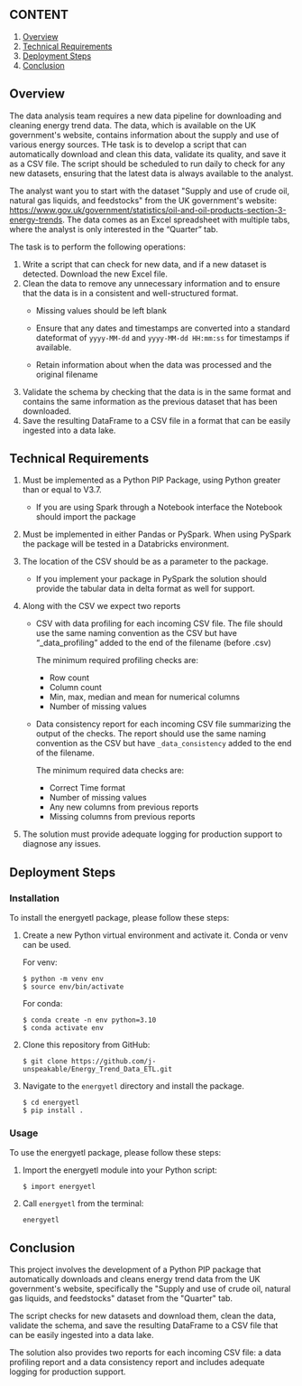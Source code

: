 ## CONTENT
1. [ Overview ](#over)
2. [ Technical Requirements ](#Tech)
3. [ Deployment Steps ](#dep)
4. [ Conclusion ](#con)

<a name="over"></a>
## Overview
The data analysis team requires a new data pipeline for downloading and cleaning energy trend data. The data, which is available on the UK government's website, contains information about the supply and use of various energy sources. THe task is to develop a script that can automatically download and clean this data, validate its quality, and save it as a CSV file. The script should be scheduled to run daily to check for any new datasets, ensuring that the latest data is always available to the analyst. 

The analyst want you to start with the dataset "Supply and use of crude oil, natural gas liquids, and feedstocks" from the UK government's website: https://www.gov.uk/government/statistics/oil-and-oil-products-section-3-energy-trends. The data comes as an Excel spreadsheet with multiple tabs, where the analyst is only interested in the “Quarter” tab. 

The task is to perform the following operations:
1. Write a script that can check for new data, and if a new dataset is detected. Download the new 
Excel file.
2. Clean the data to remove any unnecessary information and to ensure that the data is in a 
consistent and well-structured format.
    - Missing values should be left blank

    - Ensure that any dates and timestamps are converted into a standard dateformat of `yyyy-MM-dd` and `yyyy-MM-dd HH:mm:ss` for timestamps if available.

    - Retain information about when the data was processed and the original filename
3. Validate the schema by checking that the data is in the same format and contains the same 
information as the previous dataset that has been downloaded.
4. Save the resulting DataFrame to a CSV file in a format that can be easily ingested into a data 
lake.

<a name="over"></a>
## Technical Requirements
1. Must be implemented as a Python PIP Package, using Python greater than or equal to V3.7.
    - If you are using Spark through a Notebook interface the Notebook should import the package
2. Must be implemented in either Pandas or PySpark. When using PySpark the package will be tested in a Databricks environment. 
3. The location of the CSV should be as a parameter to the package. 
    - If you implement your package in PySpark the solution should provide the tabular data in delta format as well for support.
4. Along with the CSV we expect two reports
    - CSV with data profiling for each incoming CSV file. The file should use the same naming convention as the CSV but have “_data_profiling” added to the end of the filename (before .csv)

        The minimum required profiling checks are:

        - Row count
        - Column count 
        - Min, max, median and mean for numerical columns 
        - Number of missing values

    - Data consistency report for each incoming CSV file summarizing the output of the checks. The report should use the same naming convention as the CSV but have `_data_consistency` added to the end of the filename.

        The minimum required data checks are:

        - Correct Time format
        - Number of missing values 
        - Any new columns from previous reports
        - Missing columns from previous reports

5. The solution must provide adequate logging for production support to diagnose any issues.

<a name="dep"></a>
## Deployment Steps
### Installation
To install the energyetl package, please follow these steps:
    
1. Create a new Python virtual environment and activate it. Conda or venv can be used.
    
    For venv:
    ```
    $ python -m venv env
    $ source env/bin/activate
    ```

    For conda:
     ```
    $ conda create -n env python=3.10 
    $ conda activate env
    ```

2. Clone this repository from GitHub:

    ```
    $ git clone https://github.com/j-unspeakable/Energy_Trend_Data_ETL.git
    ```

3. Navigate to the `energyetl` directory and install the package.
    ```
    $ cd energyetl
    $ pip install .
    ```

### Usage
To use the energyetl package, please follow these steps:

1. Import the energyetl module into your Python script:

    ```
    $ import energyetl
    ```
2. Call `energyetl` from the terminal:

    ```
    energyetl
    ```

<a name="con"></a>
## Conclusion
This project involves the development of a Python PIP package that automatically downloads and cleans energy trend data from the UK government's website, specifically the "Supply and use of crude oil, natural gas liquids, and feedstocks" dataset from the "Quarter" tab. 

The script checks for new datasets and download them, clean the data, validate the schema, and save the resulting DataFrame to a CSV file that can be easily ingested into a data lake. 

The solution also provides two reports for each incoming CSV file: a data profiling report and a data consistency report and includes adequate logging for production support.